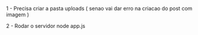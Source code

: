 1 - Precisa criar a pasta uploads ( senao vai dar erro na criacao do post com imagem )

2 - Rodar o servidor node app.js
